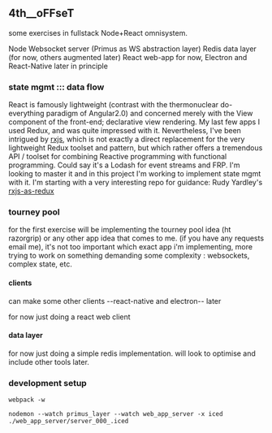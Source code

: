 ## 4th__oFFseT

some exercises in fullstack Node+React omnisystem.

Node Websocket server (Primus as WS abstraction layer)
Redis data layer (for now, others augmented later)
React web-app for now, Electron and React-Native later in principle

### state mgmt  ::: data flow

React is famously lightweight (contrast with the thermonuclear do-everything paradigm of Angular2.0) and concerned merely with the View component of the front-end; declarative view rendering.  My last few apps I used Redux, and was quite impressed with it.  Nevertheless, I've been intrigued by [rxjs](http://reactivex.io/rxjs/), which is not exactly a direct replacement for the very lightweight Redux toolset and pattern, but which rather offers a tremendous API / toolset for combining Reactive programming with functional programming.  Could say it's a Lodash for event streams and FRP.  I'm looking to master it and in this project I'm working to implement state mgmt with it.  I'm starting with a very interesting repo for guidance:
Rudy Yardley's [rxjs-as-redux](https://github.com/ryardley/rxjs-as-redux)


### tourney pool
for the first exercise will be implementing the tourney pool idea (ht razorgrip)
or any other app idea that comes to me.  (if you have any requests email me), it's not too important which exact app i'm implementing, more trying to work on something demanding some complexity : websockets, complex state, etc.


#### clients
can make some other clients --react-native and electron-- later

for now just doing a react web client



#### data layer

for now just doing a simple redis implementation.  will look to optimise and include other tools later.




### development setup

`webpack -w`

`nodemon --watch primus_layer --watch web_app_server -x iced ./web_app_server/server_000_.iced`
